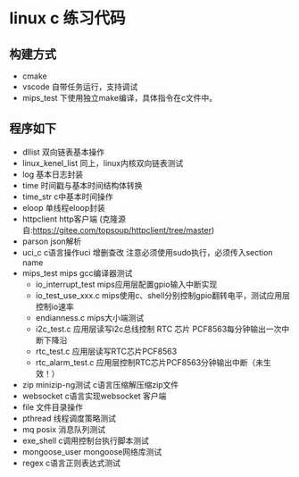 # linux c 练习代码

## 构建方式
* cmake
* vscode 自带任务运行，支持调试
* mips_test 下使用独立make编译，具体指令在c文件中。


## 程序如下
* dllist 双向链表基本操作
* linux_kenel_list 同上，linux内核双向链表测试
* log 基本日志封装 
* time 时间戳与基本时间结构体转换
* time_str c中基本时间操作
* eloop 单线程eloop封装
* httpclient http客户端 (克隆源自:https://gitee.com/topsoup/httpclient/tree/master)
* parson json解析
* uci_c c语言操作uci 增删查改 注意必须使用sudo执行，必须传入section name
* mips_test mips gcc编译器测试
    * io_interrupt_test mips应用层配置gpio输入中断实现
    * io_test_use_xxx.c mips使用c、shell分别控制gpio翻转电平，测试应用层控制io速率
    * endianness.c mips大小端测试
    * i2c_test.c 应用层读写i2c总线控制 RTC 芯片 PCF8563每分钟输出一次中断下降沿
    * rtc_test.c 应用层读写RTC芯片PCF8563
    * rtc_alarm_test.c 应用层控制RTC芯片PCF8563分钟输出中断（未生效！）
* zip minizip-ng测试 c语言压缩解压缩zip文件
* websocket c语言实现websocket 客户端
* file 文件目录操作
* pthread 线程调度策略测试
* mq posix 消息队列测试
* exe_shell c调用控制台执行脚本测试
* mongoose_user mongoose网络库测试
* regex c语言正则表达式测试

